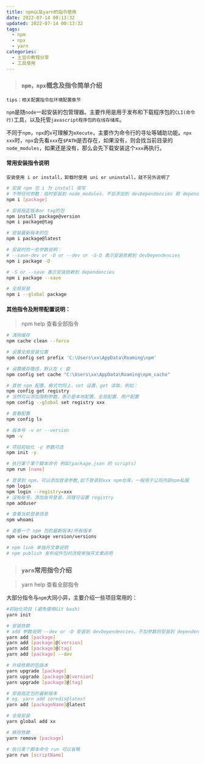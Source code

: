 ```yaml
---
title: npm以及yarn的指令使用
date: 2022-07-14 00:13:32
updated: 2022-07-14 00:13:32
tags:
  - npm
  - npx
  - yarn
categories:
  - 土豆の教程分享
  - 工具使用
---
```


> ### `npm，npx`概念及指令简单介绍

`tips：相关配置指令在环境配置章节`

`npm`是随`node`一起安装的包管理器。主要作用是用于发布和下载程序包的`CLI(命令行)`工具，以及托管`javascript程序包的在线存储库`。

不同于`npm`，`npx`的`x`可理解为`eXecute`，主要作为命令行的寻址等辅助功能。`npx xxx`时，`npx`会先看`xxx`在`$PATH`是否存在，如果没有，则会找当前目录的`node_modules`，如果还是没有，那么会先下载安装这个`xxx`再执行。

<!-- more -->

#### 常用安装指令说明

`安装使用 i or install，卸载时使用 uni or uninstall，就不另外说明了`

```bash
# 安装 npm 包 i 为 install 简写
# 不带任何参数：临时安装到 node_modules，不会添加到 devDependencies 和 dependencies
npm i [package]

# 安装指定版本or tag的包
npm install package@version
npm i package@tag

# 安装最新版本的包
npm i package@latest

# 安装时的一些参数说明：
# --save-dev or -D or --dev or -S-D 表示安装依赖到 devDependencies
npm i package -D

# -S or --save 表示安装依赖到 dependencies
npm i package --save

# 全局安装
npm i --global package
```

#### 其他指令及附带配置说明：

> npm help 查看全部指令

```bash
# 清除缓存
npm cache clean --force

# 设置全局安装位置
npm config set prefix 'C:\Users\xx\AppData\Roaming\npm'

# 设置缓存路径，默认在 c 盘
npm config set cache "C:\Users\xx\AppData\Roaming\npm_cache"

# 其他 npm 配置，格式均同上，set 设置，get 读取，例如：
npm config get registry
# 当然可以添加限制参数，表示是本地配置、全局配置、用户配置
npm config --global set registry xxx

# 查看配置
npm config ls

# 版本号 -v or --version
npm -v

# 项目初始化 -y 参数可选
npm init -y

# 执行某个某个脚本命令 例如(package.json 的 scripts)
npm run [name]

# 登录到 npm，可以添加登录参数,如下登录到xxx npm仓库，一般用于公司内部npm私服
npm login
npm login --registry=xxx
# 没有账号，添加账号登录。同理可设置 registry
npm adduser

# 查看当前登录信息
npm whoami

# 查看一个 npm 包的最新版本/所有版本
npm view package version/versions

# npm link 单独开文章说明
# npm publish 发布组件包的流程单独开文章说明
```

> ### `yarn`常用指令介绍

> yarn help 查看全部指令

大部分指令与`npm`大同小异，主要介绍一些项目常用的：

```bash
#初始化项目 (避免使用Git bash)
yarn init

# 安装依赖
# add 参数说明 --dev or -D 安装到 devDependencies，不加参数则安装到 dependencies
yarn add [package]
yarn add [package]@[version]
yarn add [package]@[tag]
yarn add [package] --dev

# 升级依赖的包版本
yarn upgrade [package]
yarn upgrade [package]@[version]
yarn upgrade [package]@[tag]

# 安装指定包的最新版本
# eg. yarn add ioredis@latest
yarn add [packageName]@latest

# 全局安装
yarn global add xx

# 移除依赖
yarn remove [package]

# 执行某个脚本命令 run 可以省略
yarn run [scriptName]
```
